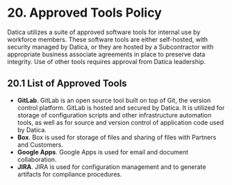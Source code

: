 # 20. Approved Tools Policy

Datica utilizes a suite of approved software tools for internal use by workforce
members. These software tools are either self-hosted, with security managed by
Datica, or they are hosted by a Subcontractor with appropriate business
associate agreements in place to preserve data integrity. Use of other tools
requires approval from Datica leadership.

## 20.1 List of Approved Tools

- **GitLab**. GitLab is an open source tool built on top of Git, the version
  control platform. GitLab is hosted and secured by Datica. It is utilized for
  storage of configuration scripts and other infrastructure automation tools, as
  well as for source and version control of application code used by Datica.
- **Box**. Box is used for storage of files and sharing of files with Partners
  and Customers.
- **Google Apps**. Google Apps is used for email and document collaboration.
- **JIRA**. JIRA is used for configuration management and to generate artifacts
  for compliance procedures.
